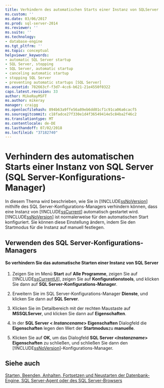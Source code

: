 ```yaml
---
title: Verhindern des automatischen Starts einer Instanz von SQLServer (SQL Server-Konfigurations-Manager) | Microsoft-Dokumentation
ms.custom: ''
ms.date: 03/06/2017
ms.prod: sql-server-2014
ms.reviewer: ''
ms.suite: ''
ms.technology:
- database-engine
ms.tgt_pltfrm: ''
ms.topic: conceptual
helpviewer_keywords:
- automatic SQL Server startup
- SQL Server, stopping
- SQL Server, automatic startup
- canceling automatic startup
- stopping SQL Server
- preventing automatic startups [SQL Server]
ms.assetid: 782663cf-f3d7-4cc6-b621-21e4550f0322
caps.latest.revision: 33
author: MikeRayMSFT
ms.author: mikeray
manager: craigg
ms.openlocfilehash: 894b63a9ffe56a89eb6dd01cf1c91ca06a6cacf5
ms.sourcegitcommit: c18fadce27f330e1d4f36549414e5c84ba2f46c2
ms.translationtype: MT
ms.contentlocale: de-DE
ms.lasthandoff: 07/02/2018
ms.locfileid: "37182740"
---
```

# <a name="prevent-automatic-startup-of-an-instance-of-sql-server-sql-server-configuration-manager"></a>Verhindern des automatischen Starts einer Instanz von SQL Server (SQL Server-Konfigurations-Manager)
  In diesem Thema wird beschrieben, wie Sie in [!INCLUDE[ssNoVersion](../../includes/ssnoversion-md.md)] mithilfe des SQL Server-Konfigurations-Managers verhindern können, dass eine Instanz von [!INCLUDE[ssCurrent](../../includes/sscurrent-md.md)] automatisch gestartet wird. [!INCLUDE[ssNoVersion](../../includes/ssnoversion-md.md)] ist normalerweise für den automatischen Start konfiguriert. Sie können diese Einstellung ändern, indem Sie den Startmodus für die Instanz auf manuell festlegen.  
  
##  <a name="SSMSProcedure"></a> Verwenden des SQL Server-Konfigurations-Managers  
  
#### <a name="to-prevent-automatic-startup-of-an-instance-of-sql-server"></a>So verhindern Sie das automatische Starten einer Instanz von SQL Server  
  
1.  Zeigen Sie im Menü **Start** auf **Alle Programme**, zeigen Sie auf [!INCLUDE[ssCurrentUI](../../includes/sscurrentui-md.md)], zeigen Sie auf **Konfigurationstools**, und klicken Sie dann auf **SQL Server-Konfigurations-Manager**.  
  
2.  Erweitern Sie im SQL Server-Konfigurations-Manager **Dienste**, und klicken Sie dann auf **SQL Server**.  
  
3.  Klicken Sie im Detailbereich mit der rechten Maustaste auf **MSSQLServer**, und klicken Sie dann auf **Eigenschaften**.  
  
4.  In der **SQL Server \< ***Instancename***> Eigenschaften** Dialogfeld die **Eigenschaften** legen den Wert der **Startmodus**zu **manuelle**.  
  
5.  Klicken Sie auf **OK**, um das Dialogfeld **SQL Server \<***Instanzname***> Eigenschaften** zu schließen, und schließen Sie dann den [!INCLUDE[ssNoVersion](../../includes/ssnoversion-md.md)]-Konfigurations-Manager.  
  
## <a name="see-also"></a>Siehe auch  
 [Starten, Beenden, Anhalten, Fortsetzen und Neustarten der Datenbank-Engine, SQL Server-Agent oder des SQL Server-Browsers](start-stop-pause-resume-restart-sql-server-services.md)  
  
  
